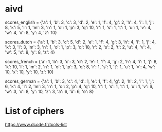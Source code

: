# aivd

scores_english = 
{'a': 1, 'b': 3, 'c': 3, 'd': 2, 'e': 1, 'f': 4, 'g': 2, 'h': 4, 'i': 1, 'j': 8, 'k': 5, 'l': 1, 'm': 3, 'n': 1, 'o': 1, 'p': 3, 'q': 10, 'r': 1, 's': 1, 't': 1, 'u': 1, 'v': 4, 'w': 4, 'x': 8, 'y': 4, 'z': 10}

scores_dutch = 
{'a': 1, 'b': 3, 'c': 5, 'd': 2, 'e': 1, 'f': 4, 'g': 3, 'h': 4, 'i': 1, 'j': 4, 'k': 3, 'l': 3, 'm': 3, 'n': 1, 'o': 1, 'p': 3, 'q': 10, 'r': 2, 's': 2, 't': 2, 'u': 4, 'v': 4, 'w': 5, 'x': 8, 'y': 8, 'z': 4}

scores_french = 
{'a': 1, 'b': 3, 'c': 3, 'd': 2, 'e': 1, 'f': 4, 'g': 2, 'h': 4, 'i': 1, 'j': 8, 'k': 10, 'l': 1, 'm': 2, 'n': 1, 'o': 1, 'p': 3, 'q': 8, 'r': 1, 's': 1, 't': 1, 'u': 1, 'v': 4, 'w': 10, 'x': 10, 'y': 10, 'z': 10}

scores_german = 
{'a': 1, 'b': 3, 'c': 4, 'd': 1, 'e': 1, 'f': 4, 'g': 2, 'h': 2, 'i': 1, 'j': 6, 'k': 4, 'l': 2, 'm': 3, 'n': 1, 'o': 2, 'p': 4, 'q': 10, 'r': 1, 's': 1, 't': 1, 'u': 1, 'v': 6, 'w': 3, 'x': 8, 'y': 10, 'z': 3, 'ä': 6, 'ü': 6, 'ö': 8}

# List of ciphers

https://www.dcode.fr/tools-list
